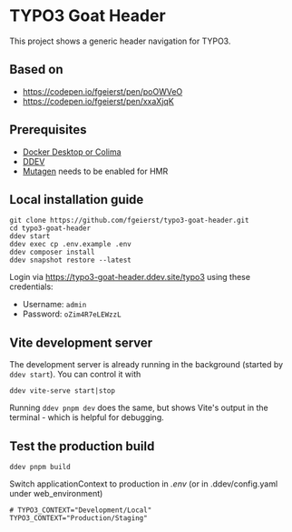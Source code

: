 # TYPO3 Goat Header

This project shows a generic header navigation for TYPO3.


## Based on

- https://codepen.io/fgeierst/pen/poOWVeO
- https://codepen.io/fgeierst/pen/xxaXjqK


## Prerequisites

- [Docker Desktop or Colima](https://ddev.readthedocs.io/en/latest/users/install/docker-installation/)
- [DDEV](https://ddev.readthedocs.io/en/latest/)
- [Mutagen](https://ddev.readthedocs.io/en/latest/users/install/performance/#mutagen) needs to be enabled for HMR


## Local installation guide

	git clone https://github.com/fgeierst/typo3-goat-header.git
	cd typo3-goat-header
	ddev start
	ddev exec cp .env.example .env
	ddev composer install
	ddev snapshot restore --latest

Login via https://typo3-goat-header.ddev.site/typo3 using these credentials:

- Username: `admin`
- Password: `oZim4R7eLEWzzL`


## Vite development server

The development server is already running in the background (started by `ddev start`). You can control it with

	ddev vite-serve start|stop

Running `ddev pnpm dev` does the same, but shows Vite's output in the terminal - which is helpful for debugging.


## Test the production build

	ddev pnpm build

Switch applicationContext to production in _.env_ (or in .ddev/config.yaml under web_environment)

	# TYPO3_CONTEXT="Development/Local"
	TYPO3_CONTEXT="Production/Staging"

